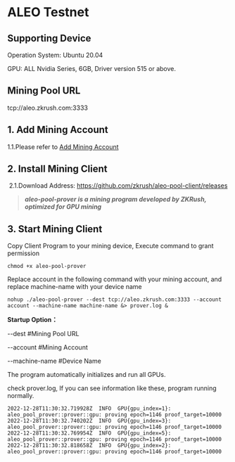 # ALEO Testnet

## Supporting Device

Operation System: Ubuntu 20.04

GPU: ALL Nvidia Series, 6GB, Driver version 515 or above.



## Mining Pool URL

tcp://aleo.zkrush.com:3333



## 1. Add Mining Account

1.1.Please refer to  [Add Mining Account](/en/_document/miner_account?id=add-mining-account)



## 2. Install Mining Client

 2.1.Download Address: https://github.com/zkrush/aleo-pool-client/releases

> ***aleo-pool-prover is a mining program developed by ZKRush, optimized for GPU mining***



## 3. Start Mining Client

Copy Client Program to your mining device, Execute command to grant permission

```shell
chmod +x aleo-pool-prover
```

Replace account in the following command with your mining account, and replace machine-name with your device name

```shell
nohup ./aleo-pool-prover --dest tcp://aleo.zkrush.com:3333 --account account --machine-name machine-name &> prover.log &
```

**Startup Option：**

--dest #Mining Pool URL

--account #Mining Account

--machine-name #Device Name

The program automatically initializes and run all GPUs.

check prover.log, If you can see information like these, program running normally.

```shell
2022-12-28T11:30:32.719928Z  INFO  GPU{gpu_index=1}: aleo_pool_prover::prover::gpu: proving epoch=1146 proof_target=10000
2022-12-28T11:30:32.740202Z  INFO  GPU{gpu_index=3}: aleo_pool_prover::prover::gpu: proving epoch=1146 proof_target=10000
2022-12-28T11:30:32.769954Z  INFO  GPU{gpu_index=5}: aleo_pool_prover::prover::gpu: proving epoch=1146 proof_target=10000
2022-12-28T11:30:32.818658Z  INFO  GPU{gpu_index=2}: aleo_pool_prover::prover::gpu: proving epoch=1146 proof_target=10000
```

















